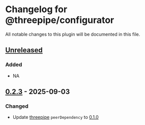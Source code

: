 # Changelog for @threepipe/configurator

All notable changes to this plugin will be documented in this file.

[//]: # (The format is based on [Keep a Changelog]&#40;https://keepachangelog.com/en/1.1.0/&#41;, and this project adheres to [Semantic Versioning]&#40;https://semver.org/spec/v2.0.0.html&#41;.)

## [Unreleased]

### Added

- NA

## [0.2.3] - 2025-09-03

### Changed

- Update [threepipe](https://threepipe.org/) `peerDependency` to [0.1.0](https://github.com/repalash/threepipe/releases/tag/v0.1.0)

[unreleased]: https://github.com/repalash/threepipe/tree/dev/plugins/configurator
[0.2.3]: https://github.com/repalash/threepipe/releases/tag/@threepipe/plugin-configurator-0.2.3
[0.2.2]: https://github.com/repalash/threepipe/releases/tag/@threepipe/plugin-configurator-0.2.2

